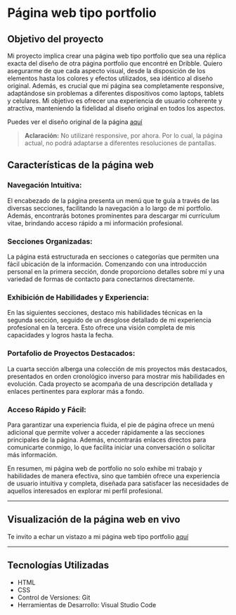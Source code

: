 # Página web tipo portfolio


## Objetivo del proyecto

Mi proyecto implica crear una página web tipo portfolio que sea una réplica exacta del diseño de otra página portfolio que encontré en Dribble. Quiero asegurarme de que cada aspecto visual, desde la disposición de los elementos hasta los colores y efectos utilizados, sea idéntico al diseño original. Además, es crucial que mi página sea completamente responsive, adaptándose sin problemas a diferentes dispositivos como laptops, tablets y celulares. Mi objetivo es ofrecer una experiencia de usuario coherente y atractiva, manteniendo la fidelidad al diseño original en todos los aspectos.


Puedes ver el diseño original de la página <a href="https://dribbble.com/shots/24118939-Portfolio-Website">aquí</a>


>**Aclaración:**
>No utilizaré  responsive, por ahora. Por lo cual, la página actual, no podrá adaptarse a diferentes resoluciones de pantallas.

## Características de la página web

### Navegación Intuitiva:
El encabezado de la página presenta un menú que te guía a través de las diversas secciones, facilitando la navegación a lo largo de mi portfolio. Además, encontrarás botones prominentes para descargar mi currículum vitae, brindando acceso rápido a mi información profesional.

### Secciones Organizadas:
La página está estructurada en secciones o categorías que permiten una fácil ubicación de la información. Comenzando con una introducción personal en la primera sección, donde proporciono detalles sobre mí y una variedad de formas de contacto para conectarnos directamente.

### Exhibición de Habilidades y Experiencia:
En las siguientes secciones, destaco mis habilidades técnicas en la segunda sección, seguido de un desglose detallado de mi experiencia profesional en la tercera. Esto ofrece una visión completa de mis capacidades y logros hasta la fecha.

### Portafolio de Proyectos Destacados:
La cuarta sección alberga una colección de mis proyectos más destacados, presentados en orden cronológico inverso para mostrar mis habilidades en evolución. Cada proyecto se acompaña de una descripción detallada y enlaces pertinentes para explorar más a fondo.

### Acceso Rápido y Fácil:
Para garantizar una experiencia fluida, el pie de página ofrece un menú adicional que permite volver a acceder rápidamente a las secciones principales de la página. Además, encontrarás enlaces directos para comunicarte conmigo, lo que facilita iniciar una conversación o solicitar más información.

En resumen, mi página web de portfolio no solo exhibe mi trabajo y habilidades de manera efectiva, sino que también ofrece una experiencia de usuario intuitiva y completa, diseñada para satisfacer las necesidades de aquellos interesados en explorar mi perfil profesional.
***

## Visualización de la página web en vivo
Te invito a echar un vistazo a mi página web tipo portfolio <a href="https://ludmilaberto.github.io/Pagina-Tipo-Portfolio/">aquí</a>

***
## Tecnologías Utilizadas
- HTML
- CSS
- Control de Versiones: Git
- Herramientas de Desarrollo: Visual Studio Code


